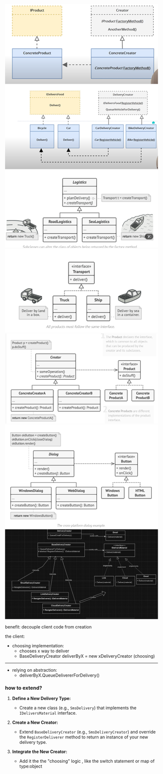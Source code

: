 ![alt text](image.png)
![alt text](image-1.png)
![alt text](image-4.png)
![alt text](image-3.png)
![alt text](image-5.png)
![alt text](image-2.png)
![alt text](image-6.png)

benefit: decouple client code from creation 

the client:
- choosing implementation:
    - chooses x way to deliver 
    - BaseDeliveryCreator  deliverByX = new xDeliveryCreator (choosing)
-----------------------
- relying on abstraction:
    - deliverByX.QueueDelivererForDelivery() 


### how to extend?

1. **Define a New Delivery Type:**
   - Create a new class (e.g., `SmsDelivery`) that implements the `IDeliversMaterial` interface.

2. **Create a New Creator:**
   - Extend `BaseDeliveryCreator` (e.g., `SmsDeliveryCreator`) and override the `RegisterDeliverer` method to return an instance of your new delivery type.

3. **Integrate the New Creator:**
   - Add it the the "choosing" logic , like the switch statement or map of type:object
